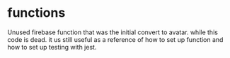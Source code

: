 # functions
Unused firebase function that was the initial convert to avatar. while this code is dead. it us still useful as a reference of how to set up function and how to set up testing with jest. 
